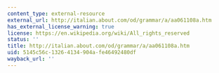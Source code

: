 ```yaml
---
content_type: external-resource
external_url: http://italian.about.com/od/grammar/a/aa061108a.htm
has_external_license_warning: true
license: https://en.wikipedia.org/wiki/All_rights_reserved
status: ''
title: http://italian.about.com/od/grammar/a/aa061108a.htm
uid: 5145c56c-1326-4134-904a-fe46492480df
wayback_url: ''
---
```

